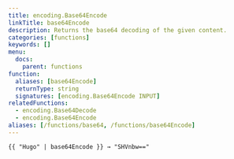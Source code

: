 ```yaml
---
title: encoding.Base64Encode
linkTitle: base64Encode
description: Returns the base64 decoding of the given content.
categories: [functions]
keywords: []
menu:
  docs:
    parent: functions
function:
  aliases: [base64Encode]
  returnType: string
  signatures: [encoding.Base64Encode INPUT]
relatedFunctions:
  - encoding.Base64Decode
  - encoding.Base64Encode
aliases: [/functions/base64, /functions/base64Encode]
---
```


```go-html-template
{{ "Hugo" | base64Encode }} → "SHVnbw=="
```
